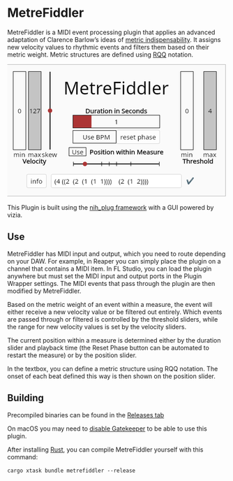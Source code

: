 # MetreFiddler

MetreFiddler is a MIDI event processing plugin that applies an advanced adaptation of Clarence Barlow’s ideas of [metric indispensability](https://leon-focker.github.io/metrical-hierarchies/). It assigns new velocity values to rhythmic events and filters them based on their metric weight. Metric structures are defined using [RQQ](https://michael-edwards.org/sc/manual/rhythms.html#rqq) notation.

![Plugin Gui](./MetreFiddler.png)

This Plugin is built using the [nih_plug framework](https://github.com/robbert-vdh/nih-plug) with a GUI powered by vizia.

## Use

MetreFiddler has MIDI input and output, which you need to route depending on your DAW. For example, in Reaper you can simply place the plugin on a channel that contains a MIDI item. In FL Studio, you can load the plugin anywhere but must set the MIDI input and output ports in the Plugin Wrapper settings. The MIDI events that pass through the plugin are then modified by MetreFiddler.

Based on the metric weight of an event within a measure, the event will either receive a new velocity value or be filtered out entirely. Which events are passed through or filtered is controlled by the threshold sliders, while the range for new velocity values is set by the velocity sliders.

The current position within a measure is determined either by the duration slider and playback time (the Reset Phase button can be automated to restart the measure) or by the position slider.

In the textbox, you can define a metric structure using RQQ notation. The onset of each beat defined this way is then shown on the position slider.

## Building

Precompiled binaries can be found in the [Releases tab](https://github.com/Leon-Focker/MetreFiddler/releases/)

On macOS you may need to [disable Gatekeeper](https://disable-gatekeeper.github.io/) to be able to use this plugin.

After installing [Rust](https://rustup.rs/), you can compile MetreFiddler yourself with this command:

```shell
cargo xtask bundle metrefiddler --release
```
